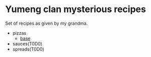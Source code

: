 # Yumeng clan mysterious recipes

Set of recipes as given by my grandma.

- pizzas
  - [base](./pizzas/base.md)
- sauces(T0D0)
- spreads(T0D0)
